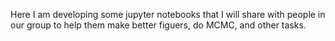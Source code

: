 Here I am developing some jupyter notebooks that I will share with people in our group to help them make better figuers, do MCMC, and other tasks.